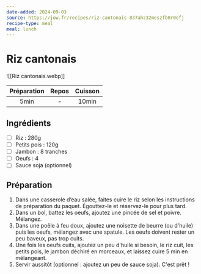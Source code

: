 ```yaml
---
date-added: 2024-09-03
source: https://jow.fr/recipes/riz-cantonais-837ahz32meszfb0r0efj
recipe-type: meal
meal: lunch
---
```


# Riz cantonais

![[Riz cantonais.webp]]

| Préparation | Repos | Cuisson |
|:-----------:|:-----:|:-------:|
|    5min     |   -   |  10min  |

## Ingrédients

- [ ] Riz : 280g
- [ ] Petits pois : 120g
- [ ] Jambon : 8 tranches
- [ ] Oeufs : 4
- [ ] Sauce soja (optionnel)

## Préparation

1. Dans une casserole d’eau salée, faites cuire le riz selon les instructions de préparation du paquet. Égouttez-le et réservez-le pour plus tard.
2. Dans un bol, battez les oeufs, ajoutez une pincée de sel et poivre. Mélangez.
3. Dans une poêle à feu doux, ajoutez une noisette de beurre (ou d'huile) puis les oeufs, mélangez avec une spatule. Les oeufs doivent rester un peu baveux, pas trop cuits.
4. Une fois les oeufs cuits, ajoutez un peu d'huile si besoin, le riz cuit, les petits pois, le jambon déchiré en morceaux, et laissez cuire 5 min en mélangeant.
5. Servir aussitôt (optionnel : ajoutez un peu de sauce soja). C'est prêt !
